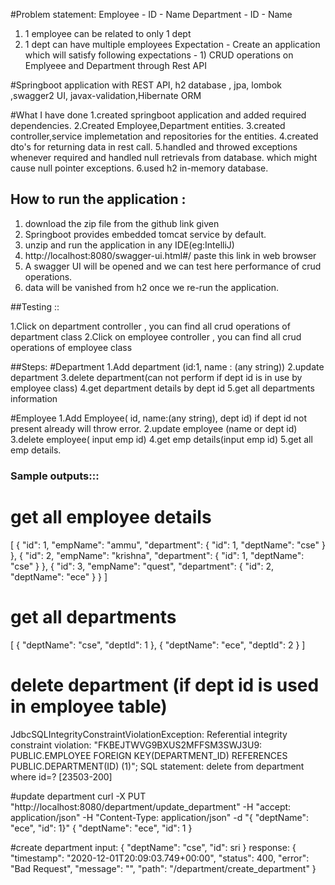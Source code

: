 #Problem statement:
Employee - ID - Name 
Department - ID - Name 
1) 1 employee can be related to only 1 dept 
2) 1 dept can have multiple employees Expectation - Create an application which will 
satisfy following expectations - 1) CRUD operations on Emplyeee and Department through Rest API

#Springboot application with REST API, h2 database , jpa, lombok ,swagger2 UI, javax-validation,Hibernate ORM

#What I have done
1.created springboot application and added required dependencies.
2.Created Employee,Department entities.
3.created controller,service implemetation and repositories for the entities.
4.created dto's for returning data in rest call.
5.handled and throwed exceptions whenever required and handled null retrievals from database.
which might cause null pointer exceptions.
6.used h2 in-memory database.

## How to run the application :

1. download the zip file from the github link given
2. Springboot provides embedded tomcat service by default.
3. unzip and run the application in any IDE(eg:IntelliJ)
4. http://localhost:8080/swagger-ui.html#/   paste this link in web browser 
5. A swagger UI will be opened and we can test here performance of crud operations.
6. data will be vanished from h2 once we re-run the application.

##Testing ::

1.Click on department controller , you can find all crud operations of department class
2.Click on employee controller , you can find all crud operations of employee class

##Steps:
#Department
1.Add department (id:1, name : (any string))
2.update department
3.delete department(can not perform if dept id is in use by employee class)
4.get department details by dept id
5.get all departments information

#Employee
1.Add Employee( id, name:(any string), dept id) if dept id not present already will throw error.
2.update employee (name or dept id)
3.delete employee( input emp id)
4.get emp details(input emp id)
5.get all emp details.

### Sample outputs:::

# get all employee details
[
  {
    "id": 1,
    "empName": "ammu",
    "department": {
      "id": 1,
      "deptName": "cse"
    }
  },
  {
    "id": 2,
    "empName": "krishna",
    "department": {
      "id": 1,
      "deptName": "cse"
    }
  },
  {
    "id": 3,
    "empName": "quest",
    "department": {
      "id": 2,
      "deptName": "ece"
    }
  }
]

# get all departments
[
  {
    "deptName": "cse",
    "deptId": 1
  },
  {
    "deptName": "ece",
    "deptId": 2
  }
]

# delete department (if dept id is used in employee table)
JdbcSQLIntegrityConstraintViolationException: Referential integrity constraint violation: "FKBEJTWVG9BXUS2MFFSM3SWJ3U9: PUBLIC.EMPLOYEE FOREIGN KEY(DEPARTMENT_ID) REFERENCES PUBLIC.DEPARTMENT(ID) (1)"; SQL statement:
delete from department where id=? [23503-200]

#update department
curl -X PUT "http://localhost:8080/department/update_department" -H "accept: application/json" -H "Content-Type: application/json" -d "{ \"deptName\": \"ece\", \"id\": 1}"
{
  "deptName": "ece",
  "id": 1
}

#create department
input:
{
  "deptName": "cse",
  "id": sri
}
response:
{
  "timestamp": "2020-12-01T20:09:03.749+00:00",
  "status": 400,
  "error": "Bad Request",
  "message": "",
  "path": "/department/create_department"
}

